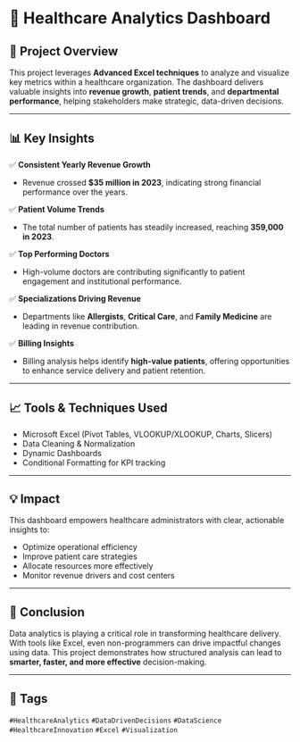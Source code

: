 # 🏥 Healthcare Analytics Dashboard

## 📘 Project Overview
This project leverages **Advanced Excel techniques** to analyze and visualize key metrics within a healthcare organization. The dashboard delivers valuable insights into **revenue growth**, **patient trends**, and **departmental performance**, helping stakeholders make strategic, data-driven decisions.

---

## 📊 Key Insights

✅ **Consistent Yearly Revenue Growth**  
- Revenue crossed **$35 million in 2023**, indicating strong financial performance over the years.

✅ **Patient Volume Trends**  
- The total number of patients has steadily increased, reaching **359,000 in 2023**.

✅ **Top Performing Doctors**  
- High-volume doctors are contributing significantly to patient engagement and institutional performance.

✅ **Specializations Driving Revenue**  
- Departments like **Allergists**, **Critical Care**, and **Family Medicine** are leading in revenue contribution.

✅ **Billing Insights**  
- Billing analysis helps identify **high-value patients**, offering opportunities to enhance service delivery and patient retention.

---

## 📈 Tools & Techniques Used

- Microsoft Excel (Pivot Tables, VLOOKUP/XLOOKUP, Charts, Slicers)
- Data Cleaning & Normalization
- Dynamic Dashboards
- Conditional Formatting for KPI tracking

---

## 💡 Impact
This dashboard empowers healthcare administrators with clear, actionable insights to:
- Optimize operational efficiency
- Improve patient care strategies
- Allocate resources more effectively
- Monitor revenue drivers and cost centers

---

## 📌 Conclusion
Data analytics is playing a critical role in transforming healthcare delivery. With tools like Excel, even non-programmers can drive impactful changes using data. This project demonstrates how structured analysis can lead to **smarter, faster, and more effective** decision-making.

---

## 🔖 Tags
`#HealthcareAnalytics` `#DataDrivenDecisions` `#DataScience` `#HealthcareInnovation` `#Excel` `#Visualization`
